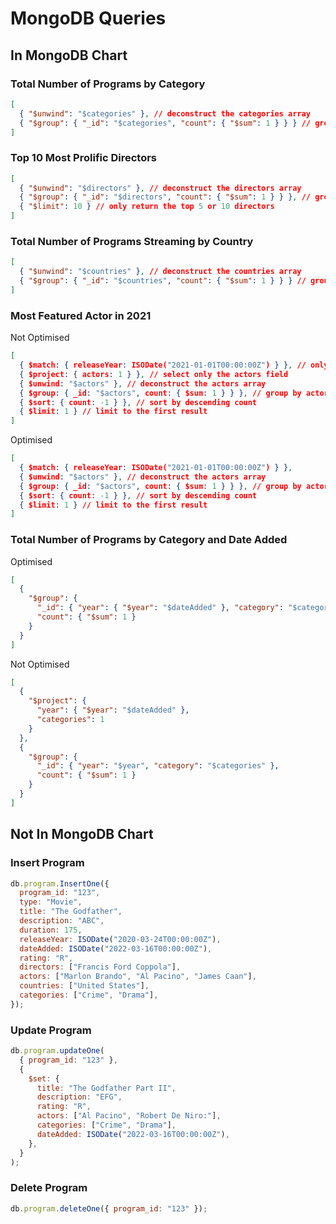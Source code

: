 # MongoDB Queries

## In MongoDB Chart

### Total Number of Programs by Category

```json
[
  { "$unwind": "$categories" }, // deconstruct the categories array
  { "$group": { "_id": "$categories", "count": { "$sum": 1 } } } // group by category and count
]
```

### Top 10 Most Prolific Directors

```json
[
  { "$unwind": "$directors" }, // deconstruct the directors array
  { "$group": { "_id": "$directors", "count": { "$sum": 1 } } }, // group by director and count
  { "$limit": 10 } // only return the top 5 or 10 directors
]
```

### Total Number of Programs Streaming by Country

```json
[
  { "$unwind": "$countries" }, // deconstruct the countries array
  { "$group": { "_id": "$countries", "count": { "$sum": 1 } } } // group by country and count
]
```

### Most Featured Actor in 2021

Not Optimised

```json
[
  { $match: { releaseYear: ISODate("2021-01-01T00:00:00Z") } }, // only select from 2021
  { $project: { actors: 1 } }, // select only the actors field
  { $unwind: "$actors" }, // deconstruct the actors array
  { $group: { _id: "$actors", count: { $sum: 1 } } }, // group by actor and count
  { $sort: { count: -1 } }, // sort by descending count
  { $limit: 1 } // limit to the first result
]
```

Optimised

```json
[
  { $match: { releaseYear: ISODate("2021-01-01T00:00:00Z") } },
  { $unwind: "$actors" }, // deconstruct the actors array
  { $group: { _id: "$actors", count: { $sum: 1 } } }, // group by actor and count
  { $sort: { count: -1 } }, // sort by descending count
  { $limit: 1 } // limit to the first result
]
```

### Total Number of Programs by Category and Date Added

Optimised

```json
[
  {
    "$group": {
      "_id": { "year": { "$year": "$dateAdded" }, "category": "$categories" },
      "count": { "$sum": 1 }
    }
  }
]
```

Not Optimised

```json
[
  {
    "$project": {
      "year": { "$year": "$dateAdded" },
      "categories": 1
    }
  },
  {
    "$group": {
      "_id": { "year": "$year", "category": "$categories" },
      "count": { "$sum": 1 }
    }
  }
]
```

## Not In MongoDB Chart

### Insert Program

```js
db.program.InsertOne({
  program_id: "123",
  type: "Movie",
  title: "The Godfather",
  description: "ABC",
  duration: 175,
  releaseYear: ISODate("2020-03-24T00:00:00Z"),
  dateAdded: ISODate("2022-03-16T00:00:00Z"),
  rating: "R",
  directors: ["Francis Ford Coppola"],
  actors: ["Marlon Brando", "Al Pacino", "James Caan"],
  countries: ["United States"],
  categories: ["Crime", "Drama"],
});
```

### Update Program

```js
db.program.updateOne(
  { program_id: "123" },
  {
    $set: {
      title: "The Godfather Part II",
      description: "EFG",
      rating: "R",
      actors: ["Al Pacino", "Robert De Niro:"],
      categories: ["Crime", "Drama"],
      dateAdded: ISODate("2022-03-16T00:00:00Z"),
    },
  }
);
```

### Delete Program

```js
db.program.deleteOne({ program_id: "123" });
```

